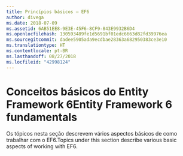 ```yaml
---
title: Princípios básicos – EF6
author: divega
ms.date: 2018-07-09
ms.assetid: 6AB51EE8-9E3E-45F6-8CF9-843E9932B6D4
ms.openlocfilehash: 130593489fe1d5691bf01edc6663d82fd39976ea
ms.sourcegitcommit: dadee5905ada9ecdbae28363a682950383ce3e10
ms.translationtype: HT
ms.contentlocale: pt-BR
ms.lasthandoff: 08/27/2018
ms.locfileid: "42998124"
---
```

# <a name="entity-framework-6-fundamentals"></a><span data-ttu-id="ccca0-102">Conceitos básicos do Entity Framework 6</span><span class="sxs-lookup"><span data-stu-id="ccca0-102">Entity Framework 6 fundamentals</span></span>
<span data-ttu-id="ccca0-103">Os tópicos nesta seção descrevem vários aspectos básicos de como trabalhar com o EF6.</span><span class="sxs-lookup"><span data-stu-id="ccca0-103">Topics under this section describe various basic aspects of working with EF6.</span></span>
